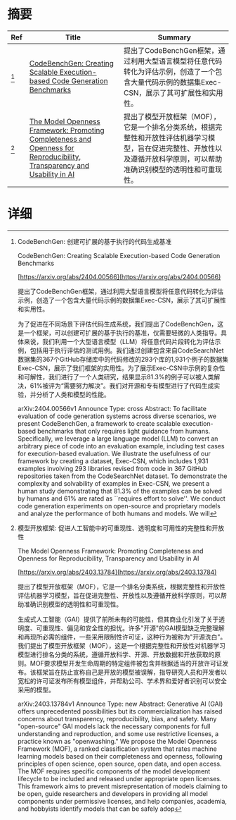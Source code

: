 # 摘要

| Ref | Title | Summary |
| --- | --- | --- |
| [^1] | [CodeBenchGen: Creating Scalable Execution-based Code Generation Benchmarks](https://arxiv.org/abs/2404.00566) | 提出了CodeBenchGen框架，通过利用大型语言模型将任意代码转化为评估示例，创造了一个包含大量代码示例的数据集Exec-CSN，展示了其可扩展性和实用性。 |
| [^2] | [The Model Openness Framework: Promoting Completeness and Openness for Reproducibility, Transparency and Usability in AI](https://arxiv.org/abs/2403.13784) | 提出了模型开放框架（MOF），它是一个排名分类系统，根据完整性和开放性评估机器学习模型，旨在促进完整性、开放性以及遵循开放科学原则，可以帮助准确识别模型的透明性和可重现性。 |

# 详细

[^1]: CodeBenchGen: 创建可扩展的基于执行的代码生成基准

    CodeBenchGen: Creating Scalable Execution-based Code Generation Benchmarks

    [https://arxiv.org/abs/2404.00566](https://arxiv.org/abs/2404.00566)

    提出了CodeBenchGen框架，通过利用大型语言模型将任意代码转化为评估示例，创造了一个包含大量代码示例的数据集Exec-CSN，展示了其可扩展性和实用性。

    

    为了促进在不同场景下评估代码生成系统，我们提出了CodeBenchGen，这是一个框架，可以创建可扩展的基于执行的基准，仅需要轻微的人类指导。具体来说，我们利用一个大型语言模型（LLM）将任意代码片段转化为评估示例，包括用于执行评估的测试用例。我们通过创建包含来自CodeSearchNet数据集的367个GitHub存储库中的代码修改的293个库的1,931个例子的数据集Exec-CSN，展示了我们框架的实用性。为了展示Exec-CSN中示例的复杂性和可解性，我们进行了一个人类研究，结果显示81.3%的例子可以被人类解决，61%被评为“需要努力解决”。我们对开源和专有模型进行了代码生成实验，并分析了人类和模型的性能。

    arXiv:2404.00566v1 Announce Type: cross  Abstract: To facilitate evaluation of code generation systems across diverse scenarios, we present CodeBenchGen, a framework to create scalable execution-based benchmarks that only requires light guidance from humans. Specifically, we leverage a large language model (LLM) to convert an arbitrary piece of code into an evaluation example, including test cases for execution-based evaluation. We illustrate the usefulness of our framework by creating a dataset, Exec-CSN, which includes 1,931 examples involving 293 libraries revised from code in 367 GitHub repositories taken from the CodeSearchNet dataset. To demonstrate the complexity and solvability of examples in Exec-CSN, we present a human study demonstrating that 81.3% of the examples can be solved by humans and 61% are rated as ``requires effort to solve''. We conduct code generation experiments on open-source and proprietary models and analyze the performance of both humans and models. We will
    
[^2]: 模型开放框架: 促进人工智能中的可重现性、透明度和可用性的完整性和开放性

    The Model Openness Framework: Promoting Completeness and Openness for Reproducibility, Transparency and Usability in AI

    [https://arxiv.org/abs/2403.13784](https://arxiv.org/abs/2403.13784)

    提出了模型开放框架（MOF），它是一个排名分类系统，根据完整性和开放性评估机器学习模型，旨在促进完整性、开放性以及遵循开放科学原则，可以帮助准确识别模型的透明性和可重现性。

    

    生成式人工智能（GAI）提供了前所未有的可能性，但其商业化引发了关于透明度、可重现性、偏见和安全性的担忧。许多"开源"的GAI模型缺乏完整理解和再现所必需的组件，一些采用限制性许可证，这种行为被称为"开源洗白"。我们提出了模型开放框架（MOF），这是一个根据完整性和开放性对机器学习模型进行排名分类的系统，遵循开放科学、开源、开放数据和开放获取的原则。MOF要求模型开发生命周期的特定组件被包含并根据适当的开放许可证发布。该框架旨在防止宣称自己是开放的模型被误解，指导研究人员和开发者以宽松的许可证发布所有模型组件，并帮助公司、学术界和爱好者识别可以安全采用的模型。

    arXiv:2403.13784v1 Announce Type: new  Abstract: Generative AI (GAI) offers unprecedented possibilities but its commercialization has raised concerns about transparency, reproducibility, bias, and safety. Many "open-source" GAI models lack the necessary components for full understanding and reproduction, and some use restrictive licenses, a practice known as "openwashing." We propose the Model Openness Framework (MOF), a ranked classification system that rates machine learning models based on their completeness and openness, following principles of open science, open source, open data, and open access. The MOF requires specific components of the model development lifecycle to be included and released under appropriate open licenses. This framework aims to prevent misrepresentation of models claiming to be open, guide researchers and developers in providing all model components under permissive licenses, and help companies, academia, and hobbyists identify models that can be safely adop
    

